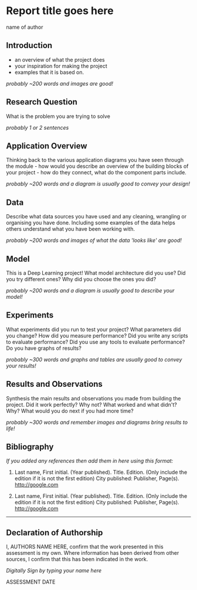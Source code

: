 # Report title goes here

name of author

## Introduction
- an overview of what the project does
- your inspiration for making the project 
- examples that it is based on. 

*probably ~200 words and images are good!*

## Research Question
What is the problem you are trying to solve

*probably 1 or 2 sentences*

## Application Overview
Thinking back to the various application diagrams you have seen through the module - how would you describe an overview of the building blocks of your project - how do they connect, what do the component parts include.

*probably ~200 words and a diagram is usually good to convey your design!*

## Data
Describe what data sources you have used and any cleaning, wrangling or organising you have done. Including some examples of the data helps others understand what you have been working with.

*probably ~200 words and images of what the data 'looks like' are good!*

## Model
This is a Deep Learning project! What model architecture did you use? Did you try different ones? Why did you choose the ones you did?

*probably ~200 words and a diagram is usually good to describe your model!*

## Experiments
What experiments did you run to test your project? What parameters did you change? How did you measure performance? Did you write any scripts to evaluate performance? Did you use any tools to evaluate performance? Do you have graphs of results? 

*probably ~300 words and graphs and tables are usually good to convey your results!*

## Results and Observations
Synthesis the main results and observations you made from building the project. Did it work perfectly? Why not? What worked and what didn't? Why? What would you do next if you had more time?  

*probably ~300 words and remember images and diagrams bring results to life!*

## Bibliography
*If you added any references then add them in here using this format:*

1. Last name, First initial. (Year published). Title. Edition. (Only include the edition if it is not the first edition) City published: Publisher, Page(s). http://google.com

2. Last name, First initial. (Year published). Title. Edition. (Only include the edition if it is not the first edition) City published: Publisher, Page(s). http://google.com

----

## Declaration of Authorship

I, AUTHORS NAME HERE, confirm that the work presented in this assessment is my own. Where information has been derived from other sources, I confirm that this has been indicated in the work.


*Digitally Sign by typing your name here*

ASSESSMENT DATE